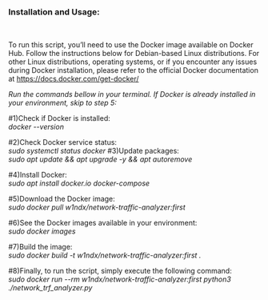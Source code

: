 <h3>Installation and Usage:</h3><br>

To run this script, you’ll need to use the Docker image available on Docker Hub. Follow the instructions below for Debian-based Linux distributions. For other Linux distributions, operating systems, or if you encounter any issues during Docker installation, please refer to the official Docker documentation at https://docs.docker.com/get-docker/

*Run the commands bellow in your terminal. If Docker is already installed in your environment, skip to step 5:*<br>

#1)Check if Docker is installed:<br> 
*docker --version*

#2)Check Docker service status:<br> 
*sudo systemctl status docker*
#3)Update packages:<br> 
*sudo apt update && apt upgrade -y && apt autoremove*

#4)Install Docker:<br> 
*sudo apt install docker.io docker-compose*

#5)Download the Docker image:<br>
*sudo docker pull w1ndx/network-traffic-analyzer:first*

#6)See the Docker images available in your environment:<br> 
*sudo docker images*

#7)Build the image:<br>
*sudo docker build -t w1ndx/network-traffic-analyzer:first .*

#8)Finally, to run the script, simply execute the following command:<br>
*sudo docker run --rm w1ndx/network-traffic-analyzer:first python3 ./network_trf_analyzer.py*
